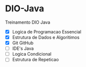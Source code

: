 # DIO-Java
Treinamento DIO Java

- [x] Logica de Programacao Essencial
- [x] Estrutura de Dados e Algoritimos
- [x] Git GitHub
- [ ] IDE's Java
- [ ] Logica Condicional
- [ ] Estrutura de Repeticao